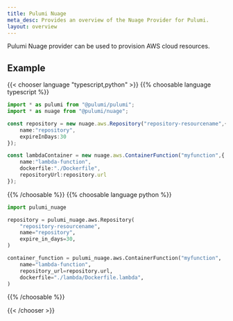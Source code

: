 ```yaml
---
title: Pulumi Nuage
meta_desc: Provides an overview of the Nuage Provider for Pulumi.
layout: overview
---
```


Pulumi Nuage provider can be used to provision AWS cloud resources.

## Example

{{< chooser language "typescript,python" >}}
{{% choosable language typescript %}}

```typescript
import * as pulumi from "@pulumi/pulumi";
import * as nuage from "@pulumi/nuage";

const repository = new nuage.aws.Repository("repository-resourcename",{
    name:"repository",
    expireInDays:30
});

const lambdaContainer = new nuage.aws.ContainerFunction("myfunction",{
    name:"lambda-function",
    dockerfile:"./Dockerfile",
    repositoryUrl:repository.url
});
```
 
{{% /choosable %}}
{{% choosable language python %}}

```python
import pulumi_nuage

repository = pulumi_nuage.aws.Repository(
    "repository-resourcename",
    name="repository",
    expire_in_days=30,
)

container_function = pulumi_nuage.aws.ContainerFunction("myfunction",
    name="lambda-function",
    repository_url=repository.url,
    dockerfile="./lambda/Dockerfile.lambda",
)
```

{{% /choosable %}}

{{< /chooser >}}
